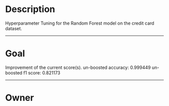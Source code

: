 # Description

Hyperparameter Tuning for the Random Forest model on the credit card
dataset.

---

# Goal

Improvement of the current score(s).
un-boosted accuracy:    0.999449
un-boosted f1 score:    0.821173

---

# Owner